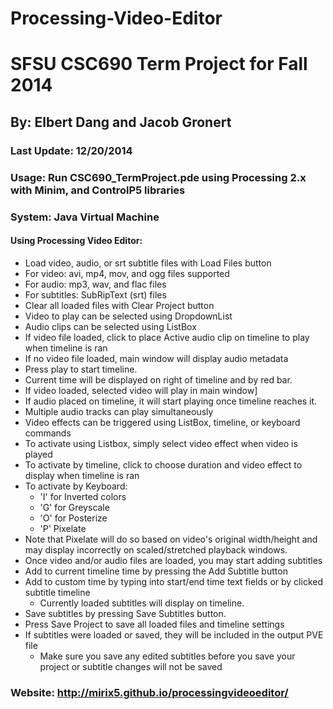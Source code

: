 Processing-Video-Editor
=======================

# SFSU CSC690 Term Project for Fall 2014

## By: Elbert Dang and Jacob Gronert

### Last Update: 12/20/2014
 
### Usage: Run CSC690_TermProject.pde using Processing 2.x with Minim, and ControlP5 libraries
 
### System: Java Virtual Machine
 
#### Using Processing Video Editor:
* Load video, audio, or srt subtitle files with Load Files button
 * For video: avi, mp4, mov, and ogg files supported
 * For audio: mp3, wav, and flac files
 * For subtitles: SubRipText (srt) files
* Clear all loaded files with Clear Project button
* Video to play can be selected using DropdownList
* Audio clips can be selected using ListBox
 * If video file loaded, click to place Active audio clip on timeline to play when timeline is ran
 * If no video file loaded, main window will display audio metadata
* Press play to start timeline. 
 * Current time will be displayed on right of timeline and by red bar.
 * If video loaded, selected video will play in main window]
 * If audio placed on timeline, it will start playing once timeline reaches it.
 * Multiple audio tracks can play simultaneously
* Video effects can be triggered using ListBox, timeline, or keyboard commands
 * To activate using Listbox, simply select video effect when video is played
 * To activate by timeline, click to choose duration and video effect to display when timeline is ran
 * To activate by Keyboard:
    * 'I' for Inverted colors
    * 'G' for Greyscale
    * 'O' for Posterize
    * 'P' Pixelate
 * Note that Pixelate will do so based on video's original width/height and may display incorrectly on scaled/stretched playback windows.
* Once video and/or audio files are loaded, you may start adding subtitles 
 * Add to current timeline time by pressing the Add Subtitle button
 * Add to custom time by typing into start/end time text fields or by clicked subtitle timeline
   * Currently loaded subtitles will display on timeline.
 * Save subtitles by pressing Save Subtitles button.
* Press Save Project to save all loaded files and timeline settings
 * If subtitles were loaded or saved, they will be included in the output PVE file
   * Make sure you save any edited subtitles before you save your project or subtitle changes will not be saved
 
### Website: http://mirix5.github.io/processingvideoeditor/
